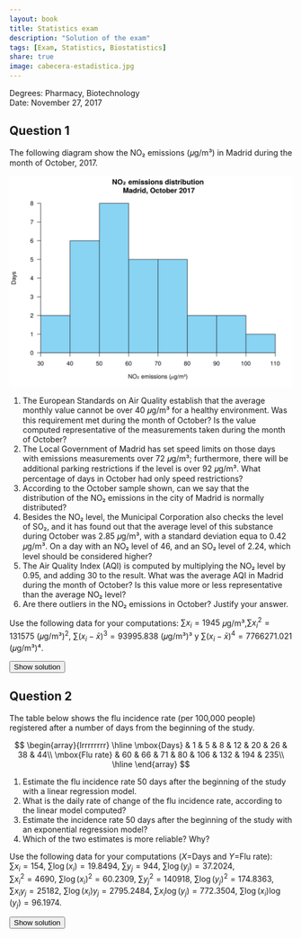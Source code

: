 ```yaml
---
layout: book
title: Statistics exam
description: "Solution of the exam"
tags: [Exam, Statistics, Biostatistics]
share: true
image: cabecera-estadistica.jpg
---
```




Degrees: Pharmacy, Biotechnology  
Date: November 27, 2017 

## Question 1

The following diagram show the NO₂ emissions (𝜇g/m³) in Madrid during the month of October, 2017.

<img src="img/no2-emissions-histogram-1.svg" title="plot of chunk no2-emissions-histogram" alt="plot of chunk no2-emissions-histogram" style="display: block; margin: auto;" />

1. The European Standards on Air Quality establish that the average monthly value cannot be over 40 𝜇g/m³ for a healthy environment. 
Was this requirement met during the month of October? 
Is the value computed representative of the measurements taken during the month of October?
2. The Local Government of Madrid has set speed limits on those days with emissions measurements over 72 𝜇g/m³; 
furthermore, there will be additional parking restrictions if the level is over 92 𝜇g/m³. 
What percentage of days in October had only speed restrictions?
3. According to the October sample shown, can we say that the distribution of the NO₂ emissions in the city of Madrid is normally distributed?
4. Besides the NO₂ level, the Municipal Corporation also checks the level of SO₂, and it has found out that the average level of this substance during October was 2.85 𝜇g/m³, with a standard deviation equa to 0.42 𝜇g/m³. 
On a day with an NO₂ level of 46, and an SO₂ level of 2.24, which level should be considered higher?
5. The Air Quality Index (AQI) is computed by multiplying the NO₂ level by 0.95, and adding 30 to the result. 
What was the average AQI in Madrid during the month of October? 
Is this value more or less representative than the average NO₂ level?
6. Are there outliers in the NO₂ emissions in October? Justify your answer.

Use the following data for your computations: $\sum x_i=1945$ 𝜇g/m³,$\sum x_i^2=131575$ (𝜇g/m³)$^2$, $\sum (x_i-\bar x)^3=93995.838$ (𝜇g/m³)³ y $\sum (x_i-\bar x)^4=7766271.021$ (𝜇g/m³)⁴.



<div><button class="solution">Show solution</button></div>
<div id="solution" style="display: none">
1. $\bar x=62.7419$ 𝜇g/m³, so the requirement was not met.<br/>
$s^2=307.8044$ (𝜇g/m³)², $s=17.5444$ 𝜇g/m³, $cv=0.2796$. As the coefficient of variation is less than 0.3 there is a low variability and the mean is quite representative.<br/>
2. $F(72)=0.7097$ and $F(92)=0.9161$, so the percentage of days with only speed restrictions is $20.64\%$.<br/>
3. $g_1=0.5615$ and $g_2=-0.3558$. As both of them are between -2 and 2, we can assume that the emissions are normally distributed.<br/>
4. NO₂: $z(46)=-0.9543$. <br/>
SO₂: $z(2.24)=-1.4524$. <br/>
Thus, the NO₂ emission is relatively higher.<br/>
5. Let $y=0.95x+30$ the AQI.<br/>
$\bar y=89.6048$, $s_y=16.6671$, $cv=0.186$. As the coeffitient of variation is lower, the AQI mean is more representative.<br/>
6. $Q_1=49.5816$ 𝜇g/m³, $Q_3=74.0093$ 𝜇g/m³ and $IQR=24.4277$ 𝜇g/m³.<br/>
Fences: $F_1=12.94$ 𝜇g/m³ and $F_2=110.65$ 𝜇g/m³. Thus, there are outliers. 
</div>

## Question 2
The table below shows the flu incidence rate (per 100,000 people) registered after a number of days from the beginning of the study.


$$
\begin{array}{lrrrrrrrr}
  \hline
  \mbox{Days} & 1 & 5 & 8 & 12 & 20 & 26 & 38 & 44\\
  \mbox{Flu rate} & 60 & 66 & 71 & 80 & 106 & 132 & 194 & 235\\
  \hline
\end{array}
$$

1. Estimate the flu incidence rate 50 days after the beginning of the study with a linear regression model.
2. What is the daily rate of change of the flu incidence rate, according to the linear model computed?
3. Estimate the incidence rate 50 days after the beginning of the study with an exponential regression model?
4. Which of the two estimates is more reliable? Why?

Use the following data for your computations ($X=$Days and $Y=$Flu rate):<br/>
$\sum x_i=154$, $\sum \log(x_i)=19.8494$, $\sum y_j=944$, $\sum \log(y_j)=37.2024$,<br/>
$\sum x_i^2=4690$, $\sum \log(x_i)^2=60.2309$, $\sum y_j^2=140918$, $\sum \log(y_j)^2=174.8363$,<br/>
$\sum x_iy_j=25182$, $\sum \log(x_i)y_j=2795.2484$, $\sum x_i\log(y_j)=772.3504$, $\sum \log(x_i)\log(y_j)=96.1974$.


<div><button class="solution">Show solution</button></div>
<div id="solution" style="display: none">

1. Linear model of flu rate on days: <br/>
$\bar x=19.25$ days, $s_x^2=215.6875$ days² . <br/>
$\bar y=118$ people, $s_y^2=3690.75$ people². <br/>
$s_{xy}=876.25$ days⋅people. <br/>
Regression line of flu rate on days: $y=39.7951 + 4.0626x$. <br/>
$y(50) =242.9247$. <br/>
2. $4.0626$ persons per day. <br/>

3. $\overline{\log(y)}=4.6503$ log(people), $s_{\log(y)}^2=0.2293$ log(people)². <br/>
$s_{x\log(y)}=7.0255$ days⋅log(people). <br/>
Exponential model of flu rate on days: $y=e^{4.0233 + 0.0326x}$. <br/>
$y(50)=284.8357$.<br/>
4. Linear coefficient of determination of flu rate on days $r^2=0.9645$. <br/>
Exponential coefficient of determination of flu rate on days $r^2=0.9982$. <br/>
Thus, the exponential model explains a little bit better the evolution of the the flu rate with respect to the number of days. <br/> 
</div>
